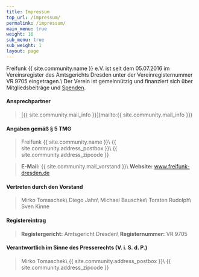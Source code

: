 ```yaml
---
title: Impressum
top_url: /impressum/
permalink: /impressum/
main_menu: true
weight: 10
sub_menu: true
sub_weight: 1
layout: page
---
```


Freifunk {{ site.community.name }} e.V. ist seit dem 05.07.2016 im Vereinsregister des Amtsgerichts Dresden unter der Vereinregisternummer VR 9705 eingetragen.\\
Der Verein ist gemeinnützig und finanziert sich über Mitgliedsbeiträge und [Spenden](/mitmachen/spenden/).

#### Ansprechpartner
> [{{ site.community.mail_info }}](mailto:{{ site.community.mail_info }})

#### Angaben gem&auml;ß § 5 TMG
> Freifunk {{ site.community.name }}\\
> {{ site.community.address_postbox }}\\
> {{ site.community.address_zipcode }}

> **E-Mail:** {{ site.community.mail_vorstand }}\\
> **Website:** www.freifunk-dresden.de

#### Vertreten durch den Vorstand
> Mirko Tomaschek\\
> Diego Jahn\\
> Michael Bauschke\\
> Torsten Rudolph\\
> Sven Kinne

#### Registereintrag

> **Registergericht:** Amtsgericht Dresden\\
> **Registernummer:** VR 9705

#### Verantwortlich im Sinne des Presserechts (V. i. S. d. P.)
> Mirko Tomaschek\\
> {{ site.community.address_postbox }}\\
> {{ site.community.address_zipcode }}
